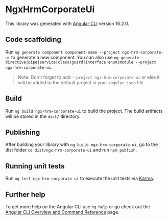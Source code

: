 # NgxHrmCorporateUi

This library was generated with [Angular CLI](https://github.com/angular/angular-cli) version 16.2.0.

## Code scaffolding

Run `ng generate component component-name --project ngx-hrm-corporate-ui` to generate a new component. You can also use `ng generate directive|pipe|service|class|guard|interface|enum|module --project ngx-hrm-corporate-ui`.
> Note: Don't forget to add `--project ngx-hrm-corporate-ui` or else it will be added to the default project in your `angular.json` file. 

## Build

Run `ng build ngx-hrm-corporate-ui` to build the project. The build artifacts will be stored in the `dist/` directory.

## Publishing

After building your library with `ng build ngx-hrm-corporate-ui`, go to the dist folder `cd dist/ngx-hrm-corporate-ui` and run `npm publish`.

## Running unit tests

Run `ng test ngx-hrm-corporate-ui` to execute the unit tests via [Karma](https://karma-runner.github.io).

## Further help

To get more help on the Angular CLI use `ng help` or go check out the [Angular CLI Overview and Command Reference](https://angular.io/cli) page.
